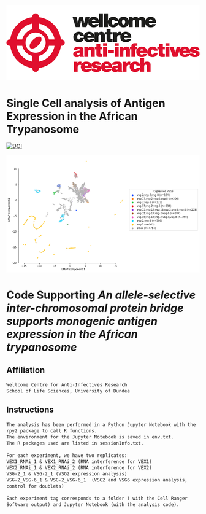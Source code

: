 ![title](https://github.com/mtinti/VSG_single_cell/blob/main/wcar.png)


# Single Cell analysis of Antigen Expression in the African Trypanosome

[![DOI](https://zenodo.org/badge/DOI/10.5281/zenodo.10061206.svg)](https://doi.org/10.5281/zenodo.10061206)



![title](https://github.com/mtinti/VSG_single_cell/blob/main/vsg_single_cell.png)

# Code Supporting *An allele-selective inter-chromosomal protein bridge supports monogenic antigen expression in the African trypanosome* 

## Affiliation

    Wellcome Centre for Anti-Infectives Research
    School of Life Sciences, University of Dundee

## Instructions

    The analysis has been performed in a Python Jupyter Notebook with the rpy2 package to call R functions. 
    The environment for the Jupyter Notebook is saved in env.txt.
    The R packages used are listed in sessionInfo.txt.

    For each experiment, we have two replicates:
    VEX1_RNAi_1 & VEX1_RNAi_2 (RNA interference for VEX1)
    VEX2_RNAi_1 & VEX2_RNAi_2 (RNA interference for VEX2)
    VSG-2_1 & VSG-2_1 (VSG2 expression analysis)
    VSG-2_VSG-6_1 & VSG-2_VSG-6_1  (VSG2 and VSG6 expression analysis, control for doublets)

    Each experiment tag corresponds to a folder ( with the Cell Ranger Software output) and Jupyter Notebook (with the analysis code).

    
